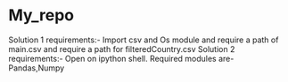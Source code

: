 # My_repo
Solution 1 requirements:-
Import csv and Os module and require a path of main.csv and require a path for filteredCountry.csv
Solution 2 requirements:-
Open on ipython shell.
Required modules are- Pandas,Numpy
